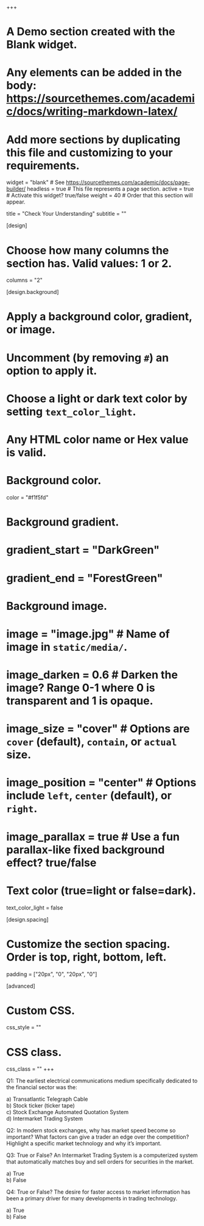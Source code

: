 +++
# A Demo section created with the Blank widget.
# Any elements can be added in the body: https://sourcethemes.com/academic/docs/writing-markdown-latex/
# Add more sections by duplicating this file and customizing to your requirements.

widget = "blank"  # See https://sourcethemes.com/academic/docs/page-builder/
headless = true  # This file represents a page section.
active = true  # Activate this widget? true/false
weight = 40  # Order that this section will appear.

title = "Check Your Understanding"
subtitle = ""

[design]
  # Choose how many columns the section has. Valid values: 1 or 2.
  columns = "2"

[design.background]
  # Apply a background color, gradient, or image.
  #   Uncomment (by removing `#`) an option to apply it.
  #   Choose a light or dark text color by setting `text_color_light`.
  #   Any HTML color name or Hex value is valid.

  # Background color.
   color = "#f1f5fd"
  
  # Background gradient.
  # gradient_start = "DarkGreen"
 # gradient_end = "ForestGreen"
  
  # Background image.
  # image = "image.jpg"  # Name of image in `static/media/`.
  # image_darken = 0.6  # Darken the image? Range 0-1 where 0 is transparent and 1 is opaque.
  # image_size = "cover"  #  Options are `cover` (default), `contain`, or `actual` size.
  # image_position = "center"  # Options include `left`, `center` (default), or `right`.
  # image_parallax = true  # Use a fun parallax-like fixed background effect? true/false
  
  # Text color (true=light or false=dark).
  text_color_light = false

[design.spacing]
  # Customize the section spacing. Order is top, right, bottom, left.
  padding = ["20px", "0", "20px", "0"]

[advanced]
 # Custom CSS. 
 css_style = ""
 
 # CSS class.
 css_class = ""
+++




<p>Q1: The earliest electrical communications medium specifically dedicated to the financial sector was the:</p>
<p>a) Transatlantic Telegraph Cable </br>
b) Stock ticker (ticker tape) </br>
c) Stock Exchange Automated Quotation System </br>
d) Intermarket Trading System

</p>

<p>Q2: In modern stock exchanges, why has market speed become so important? What factors can give a trader an edge over the competition? Highlight a specific market technology and why it’s important.</p>

<p>Q3: True or False? An Intermarket Trading System is a computerized system that automatically matches buy and sell orders for securities in the market.</p>
<p>a) True </br>
b) False
</p>

<p>Q4: True or False? The desire for faster access to market information has been a primary driver for many developments in trading technology.</p>
<p>a) True </br>
b) False
</p>

